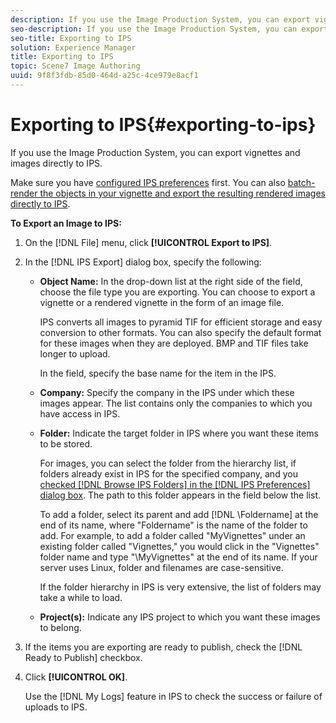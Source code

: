 ```yaml
---
description: If you use the Image Production System, you can export vignettes and images directly to IPS.
seo-description: If you use the Image Production System, you can export vignettes and images directly to IPS.
seo-title: Exporting to IPS
solution: Experience Manager
title: Exporting to IPS
topic: Scene7 Image Authoring
uuid: 9f8f3fdb-85d0-464d-a25c-4ce979e8acf1
---
```


# Exporting to IPS{#exporting-to-ips}

If you use the Image Production System, you can export vignettes and images directly to IPS.

 Make sure you have [configured IPS preferences](../c-vat-img-auth-opt/t-vat-config-ips-settings.md#task-a58a6c7d64a3442c9c7e4f62ef99f9a8) first. You can also [batch-render the objects in your vignette and export the resulting rendered images directly to IPS](../c-vat-rend-pg/c-vat-rend-obj/t-vat-batch-rend-ips.md#task-f89e8d1a7bc54694b14173505641a0df).

**To Export an Image to IPS:** 

1. On the [!DNL File] menu, click **[!UICONTROL Export to IPS]**.
1. In the [!DNL IPS Export] dialog box, specify the following:

    * **Object Name:** In the drop-down list at the right side of the field, choose the file type you are exporting. You can choose to export a vignette or a rendered vignette in the form of an image file.

      IPS converts all images to pyramid TIF for efficient storage and easy conversion to other formats. You can also specify the default format for these images when they are deployed. BMP and TIF files take longer to upload.

      In the field, specify the base name for the item in the IPS. 
    
    * **Company:** Specify the company in the IPS under which these images appear. The list contains only the companies to which you have access in IPS. 
    * **Folder:** Indicate the target folder in IPS where you want these items to be stored.

      For images, you can select the folder from the hierarchy list, if folders already exist in IPS for the specified company, and you [checked [!DNL Browse IPS Folders] in the [!DNL IPS Preferences] dialog box](../c-vat-img-auth-opt/t-vat-config-ips-settings.md#task-a58a6c7d64a3442c9c7e4f62ef99f9a8). The path to this folder appears in the field below the list.

      To add a folder, select its parent and add [!DNL \Foldername] at the end of its name, where "Foldername" is the name of the folder to add. For example, to add a folder called "MyVignettes" under an existing folder called "Vignettes," you would click in the "Vignettes" folder name and type "\MyVignettes" at the end of its name. If your server uses Linux, folder and filenames are case-sensitive.

      If the folder hierarchy in IPS is very extensive, the list of folders may take a while to load. 
    
    * **Project(s):** Indicate any IPS project to which you want these images to belong.

1. If the items you are exporting are ready to publish, check the [!DNL Ready to Publish] checkbox.
1. Click **[!UICONTROL OK]**.

   Use the [!DNL My Logs] feature in IPS to check the success or failure of uploads to IPS. 

